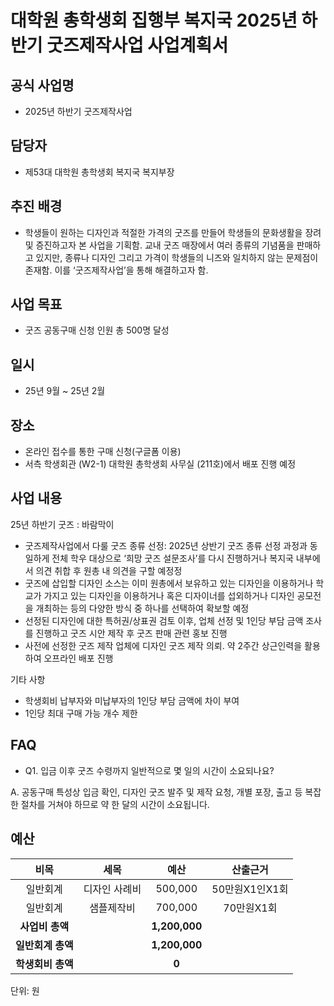 대학원 총학생회 집행부 복지국 2025년 하반기 굿즈제작사업 사업계획서
===

## 공식 사업명

- 2025년 하반기 굿즈제작사업

## 담당자

- 제53대 대학원 총학생회 복지국 복지부장

## 추진 배경

- 학생들이 원하는 디자인과 적절한 가격의 굿즈를 만들어 학생들의 문화생활을 장려 및 증진하고자 본 사업을 기획함. 교내 굿즈 매장에서 여러 종류의 기념품을 판매하고 있지만, 종류나 디자인 그리고 가격이 학생들의 니즈와 일치하지 않는 문제점이 존재함. 이를 ‘굿즈제작사업’을 통해 해결하고자 함.

## 사업 목표

- 굿즈 공동구매 신청 인원 총 500명 달성

## 일시

- 25년 9월 ~ 25년 2월

## 장소

- 온라인 접수를 통한 구매 신청(구글폼 이용)
- 서측 학생회관 (W2-1) 대학원 총학생회 사무실 (211호)에서 배포 진행 예정

## 사업 내용

25년 하반기 굿즈 : 바람막이

- 굿즈제작사업에서 다룰 굿즈 종류 선정: 2025년 상반기 굿즈 종류 선정 과정과 동일하게 전체 학우 대상으로 ‘희망 굿즈 설문조사’를 다시 진행하거나 복지국 내부에서 의견 취합 후 원총 내 의견을 구할 예정정
- 굿즈에 삽입할 디자인 소스는 이미 원총에서 보유하고 있는 디자인을 이용하거나 학교가 가지고 있는 디자인을 이용하거나 혹은 디자이너를 섭외하거나 디자인 공모전을 개최하는 등의 다양한 방식 중 하나를 선택하여 확보할 예정
- 선정된 디자인에 대한 특허권/상표권 검토 이후, 업체 선정 및 1인당 부담 금액 조사를 진행하고 굿즈 시안 제작 후 굿즈 판매 관련 홍보 진행
- 사전에 선정한 굿즈 제작 업체에 디자인 굿즈 제작 의뢰. 약 2주간 상근인력을 활용하여 오프라인 배포 진행

기타 사항
- 학생회비 납부자와 미납부자의 1인당 부담 금액에 차이 부여
- 1인당 최대 구매 가능 개수 제한
## FAQ
- Q1. 입금 이후 굿즈 수령까지 일반적으로 몇 일의 시간이 소요되나요?

A. 공동구매 특성상 입금 확인, 디자인 굿즈 발주 및 제작 요청, 개별 포장, 출고 등 복잡한 절차를 거쳐야 하므로 약 한 달의 시간이 소요됩니다.


## 예산

|  **비목** |   **세목**   | **예산** | **산출근거** |
|:----------:|:------------:|:--------:|:--------:|
| 일반회계 | 디자인 사례비 | 500,000 | 50만원X1인X1회 |
| 일반회계 | 샘플제작비  | 700,000 | 70만원X1회 |
| **사업비 총액** |  | **1,200,000** |  |
| **일반회계 총액**  |              | **1,200,000**|  |
| **학생회비 총액**  |              | **0**|  |

단위: 원
